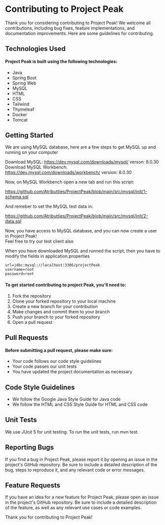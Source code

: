 # Contributing to Project Peak

Thank you for considering contributing to Project Peak! We welcome all contributions, including bug fixes, feature implementations, and documentation improvements.
Here are some guidelines for contributing. 

## Technologies Used

#### Project Peak is built using the following technologies:

* Java
* Spring Boot
* Spring Web
* MySQL
* HTML
* CSS
* Tailwind
* Thymeleaf
* Docker
* Tomcat

## Getting Started
We are using MySQL database, here are a few steps to get MySQL up and running on your computer 

Download MySQL: https://dev.mysql.com/downloads/mysql/ verson: 8.0.30 <br>
Download MySQL Workbench: https://dev.mysql.com/downloads/workbench/ version: 8.0.30

Now, on MySQL Workbench open a new tab and run this script: 

https://github.com/Atributties/ProjectPeak/blob/main/src/mysql/init/1-schema.sql 

And remeber to set the MySQL test data in: 

https://github.com/Atributties/ProjectPeak/blob/main/src/mysql/init/2-data.sql 

Now, you have access to MySQL database, and you can now create a user in Project Peak! <br>
Feel free to try our test client also

When you have downloaded MySQL and runned the script, then you have to modify the fields in application.properties

```
url=jdbc:mysql://localhost:3306/projectPeak
username=root
password=root

```

#### To get started contributing to project Peak, you'll need to:

1. Fork the repository
2. Clone your forked repository to your local machine
3. Create a new branch for your contribution
4. Make changes and commit them to your branch
5. Push your branch to your forked repository
6. Open a pull request

## Pull Requests

#### Before submitting a pull request, please make sure:

* Your code follows our code style guidelines
* Your code passes our unit tests
* You have updated the project documentation as necessary

## Code Style Guidelines

* We follow the Google Java Style Guide for Java code
* We follow the HTML and CSS Style Guide for HTML and CSS code

## Unit Tests

We use JUnit 5 for unit testing. To run the unit tests, run mvn test.

## Reporting Bugs

If you find a bug in Project Peak, please report it by opening an issue in the project's GitHub repository. Be sure to include a detailed description of the bug, steps to reproduce it, and any relevant code or error messages.

## Feature Requests

If you have an idea for a new feature for Project Peak, please open an issue in the project's GitHub repository. Be sure to include a detailed description of the feature, as well as any relevant use cases or code examples.

Thank you for contributing to Project Peak!
